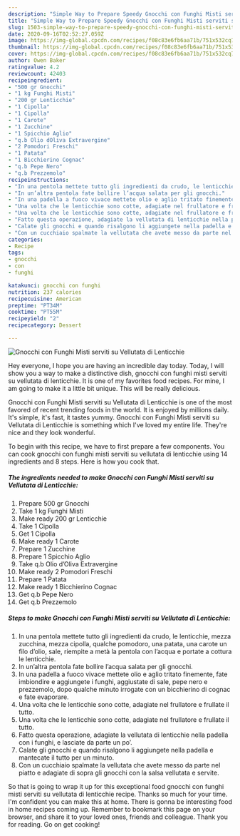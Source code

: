 ```yaml
---
description: "Simple Way to Prepare Speedy Gnocchi con Funghi Misti serviti su Vellutata di Lenticchie"
title: "Simple Way to Prepare Speedy Gnocchi con Funghi Misti serviti su Vellutata di Lenticchie"
slug: 1503-simple-way-to-prepare-speedy-gnocchi-con-funghi-misti-serviti-su-vellutata-di-lenticchie
date: 2020-09-16T02:52:27.059Z
image: https://img-global.cpcdn.com/recipes/f08c83e6fb6aa71b/751x532cq70/gnocchi-con-funghi-misti-serviti-su-vellutata-di-lenticchie-recipe-main-photo.jpg
thumbnail: https://img-global.cpcdn.com/recipes/f08c83e6fb6aa71b/751x532cq70/gnocchi-con-funghi-misti-serviti-su-vellutata-di-lenticchie-recipe-main-photo.jpg
cover: https://img-global.cpcdn.com/recipes/f08c83e6fb6aa71b/751x532cq70/gnocchi-con-funghi-misti-serviti-su-vellutata-di-lenticchie-recipe-main-photo.jpg
author: Owen Baker
ratingvalue: 4.2
reviewcount: 42403
recipeingredient:
- "500 gr Gnocchi"
- "1 kg Funghi Misti"
- "200 gr Lenticchie"
- "1 Cipolla"
- "1 Cipolla"
- "1 Carote"
- "1 Zucchine"
- "1 Spicchio Aglio"
- "q.b Olio dOliva Extravergine"
- "2 Pomodori Freschi"
- "1 Patata"
- "1 Bicchierino Cognac"
- "q.b Pepe Nero"
- "q.b Prezzemolo"
recipeinstructions:
- "In una pentola mettete tutto gli ingredienti da crudo, le lenticchie, mezza zucchina, mezza cipolla, qualche pomodoro, una patata, una carote un filo d’olio, sale, riempite a metà la pentola con l’acqua e portate a cottura le lenticchie."
- "In un’altra pentola fate bollire l’acqua salata per gli gnocchi."
- "In una padella a fuoco vivace mettete olio e aglio tritato finemente, fate imbiondire e aggiungete i funghi, aggiustate di sale, pepe nero e prezzemolo, dopo qualche minuto irrogate con un bicchierino di cognac e fate evaporare."
- "Una volta che le lenticchie sono cotte, adagiate nel frullatore e frullate il tutto."
- "Una volta che le lenticchie sono cotte, adagiate nel frullatore e frullate il tutto."
- "Fatto questa operazione, adagiate la vellutata di lenticchie nella padella con i funghi, e lasciate da parte un po’."
- "Calate gli gnocchi e quando risalgono li aggiungete nella padella e mantecate il tutto per un minuto."
- "Con un cucchiaio spalmate la vellutata che avete messo da parte nel piatto e adagiate di sopra gli gnocchi con la salsa vellutata e servite."
categories:
- Recipe
tags:
- gnocchi
- con
- funghi

katakunci: gnocchi con funghi 
nutrition: 237 calories
recipecuisine: American
preptime: "PT34M"
cooktime: "PT55M"
recipeyield: "2"
recipecategory: Dessert

---
```



![Gnocchi con Funghi Misti serviti su Vellutata di Lenticchie](https://img-global.cpcdn.com/recipes/f08c83e6fb6aa71b/751x532cq70/gnocchi-con-funghi-misti-serviti-su-vellutata-di-lenticchie-recipe-main-photo.jpg)

Hey everyone, I hope you are having an incredible day today. Today, I will show you a way to make a distinctive dish, gnocchi con funghi misti serviti su vellutata di lenticchie. It is one of my favorites food recipes. For mine, I am going to make it a little bit unique. This will be really delicious.



Gnocchi con Funghi Misti serviti su Vellutata di Lenticchie is one of the most favored of recent trending foods in the world. It is enjoyed by millions daily. It's simple, it's fast, it tastes yummy. Gnocchi con Funghi Misti serviti su Vellutata di Lenticchie is something which I've loved my entire life. They're nice and they look wonderful.


To begin with this recipe, we have to first prepare a few components. You can cook gnocchi con funghi misti serviti su vellutata di lenticchie using 14 ingredients and 8 steps. Here is how you cook that.

<!--inarticleads1-->

##### The ingredients needed to make Gnocchi con Funghi Misti serviti su Vellutata di Lenticchie:

1. Prepare 500 gr Gnocchi
1. Take 1 kg Funghi Misti
1. Make ready 200 gr Lenticchie
1. Take 1 Cipolla
1. Get 1 Cipolla
1. Make ready 1 Carote
1. Prepare 1 Zucchine
1. Prepare 1 Spicchio Aglio
1. Take q.b Olio d’Oliva Extravergine
1. Make ready 2 Pomodori Freschi
1. Prepare 1 Patata
1. Make ready 1 Bicchierino Cognac
1. Get q.b Pepe Nero
1. Get q.b Prezzemolo




<!--inarticleads2-->

##### Steps to make Gnocchi con Funghi Misti serviti su Vellutata di Lenticchie:

1. In una pentola mettete tutto gli ingredienti da crudo, le lenticchie, mezza zucchina, mezza cipolla, qualche pomodoro, una patata, una carote un filo d’olio, sale, riempite a metà la pentola con l’acqua e portate a cottura le lenticchie.
1. In un’altra pentola fate bollire l’acqua salata per gli gnocchi.
1. In una padella a fuoco vivace mettete olio e aglio tritato finemente, fate imbiondire e aggiungete i funghi, aggiustate di sale, pepe nero e prezzemolo, dopo qualche minuto irrogate con un bicchierino di cognac e fate evaporare.
1. Una volta che le lenticchie sono cotte, adagiate nel frullatore e frullate il tutto.
1. Una volta che le lenticchie sono cotte, adagiate nel frullatore e frullate il tutto.
1. Fatto questa operazione, adagiate la vellutata di lenticchie nella padella con i funghi, e lasciate da parte un po’.
1. Calate gli gnocchi e quando risalgono li aggiungete nella padella e mantecate il tutto per un minuto.
1. Con un cucchiaio spalmate la vellutata che avete messo da parte nel piatto e adagiate di sopra gli gnocchi con la salsa vellutata e servite.




So that is going to wrap it up for this exceptional food gnocchi con funghi misti serviti su vellutata di lenticchie recipe. Thanks so much for your time. I'm confident you can make this at home. There is gonna be interesting food in home recipes coming up. Remember to bookmark this page on your browser, and share it to your loved ones, friends and colleague. Thank you for reading. Go on get cooking!
